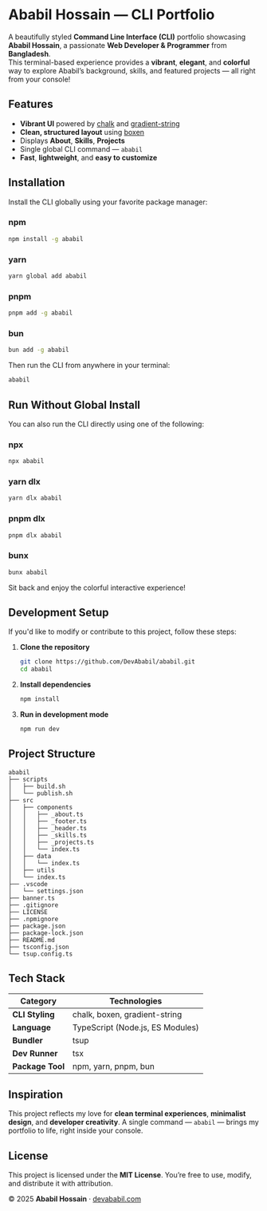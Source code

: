 # Ababil Hossain — CLI Portfolio

A beautifully styled **Command Line Interface (CLI)** portfolio showcasing **Ababil Hossain**, a passionate **Web Developer & Programmer** from **Bangladesh**.  
This terminal-based experience provides a **vibrant**, **elegant**, and **colorful** way to explore Ababil’s background, skills, and featured projects — all right from your console!

## Features

- **Vibrant UI** powered by [chalk](https://www.npmjs.com/package/chalk) and [gradient-string](https://www.npmjs.com/package/gradient-string)
- **Clean, structured layout** using [boxen](https://www.npmjs.com/package/boxen)
- Displays **About**, **Skills**, **Projects**
- Single global CLI command — `ababil`
- **Fast**, **lightweight**, and **easy to customize**

## Installation

Install the CLI globally using your favorite package manager:

### **npm**

```bash
npm install -g ababil
```

### **yarn**

```bash
yarn global add ababil
```

### **pnpm**

```bash
pnpm add -g ababil
```

### **bun**

```bash
bun add -g ababil
```

Then run the CLI from anywhere in your terminal:

```bash
ababil
```

## Run Without Global Install

You can also run the CLI directly using one of the following:

### **npx**

```bash
npx ababil
```

### **yarn dlx**

```bash
yarn dlx ababil
```

### **pnpm dlx**

```bash
pnpm dlx ababil
```

### **bunx**

```bash
bunx ababil
```

Sit back and enjoy the colorful interactive experience!

## Development Setup

If you'd like to modify or contribute to this project, follow these steps:

1. **Clone the repository**

   ```bash
   git clone https://github.com/DevAbabil/ababil.git
   cd ababil
   ```

2. **Install dependencies**

   ```bash
   npm install
   ```

3. **Run in development mode**

   ```bash
   npm run dev
   ```

## Project Structure

```
ababil
├── scripts
│   ├── build.sh
│   └── publish.sh
├── src
│   ├── components
│   │   ├── _about.ts
│   │   ├── _footer.ts
│   │   ├── _header.ts
│   │   ├── _skills.ts
│   │   ├── _projects.ts
│   │   └── index.ts
│   ├── data
│   │   └── index.ts
│   ├── utils
│   └── index.ts
├── .vscode
│   └── settings.json
├── banner.ts
├── .gitignore
├── LICENSE
├── .npmignore
├── package.json
├── package-lock.json
├── README.md
├── tsconfig.json
└── tsup.config.ts
```

## Tech Stack

| Category         | Technologies                     |
| ---------------- | -------------------------------- |
| **CLI Styling**  | chalk, boxen, gradient-string    |
| **Language**     | TypeScript (Node.js, ES Modules) |
| **Bundler**      | tsup                             |
| **Dev Runner**   | tsx                              |
| **Package Tool** | npm, yarn, pnpm, bun             |

## Inspiration

This project reflects my love for **clean terminal experiences**, **minimalist design**, and **developer creativity**.
A single command — `ababil` — brings my portfolio to life, right inside your console.

## License

This project is licensed under the **MIT License**.
You’re free to use, modify, and distribute it with attribution.

© 2025 **Ababil Hossain** · [devababil.com](https://devababil.com)
